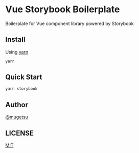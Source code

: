 # Vue Storybook Boilerplate

Boilerplate for Vue component library powered by Storybook

## Install

Using [yarn](https://yarnpkg.com/en/docs/install)

```bash
yarn
```

## Quick Start

```bash
yarn storybook
```

## Author

[@mugetsu](https://github.com/mugetsu)

## LICENSE

[MIT](https://github.com/mugetsu/vue-storybook-boilerplate/blob/master/LICENSE)
